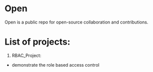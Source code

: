 # Open
Open is a public repo for open-source collaboration and contributions. 

# List of projects:
1. RBAC_Project:
- demonstrate the role based access control 

# 